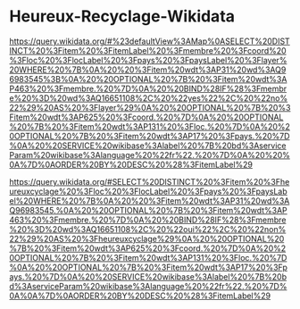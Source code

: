 # Heureux-Recyclage-Wikidata


https://query.wikidata.org/#%23defaultView%3AMap%0ASELECT%20DISTINCT%20%3Fitem%20%3FitemLabel%20%3Fmembre%20%3Fcoord%20%3Floc%20%3FlocLabel%20%3Fpays%20%3FpaysLabel%20%3Flayer%20WHERE%20%7B%0A%20%20%3Fitem%20wdt%3AP31%20wd%3AQ96983545%3B%0A%20%20OPTIONAL%20%7B%20%3Fitem%20wdt%3AP463%20%3Fmembre.%20%7D%0A%20%20BIND%28IF%28%3Fmembre%20%3D%20wd%3AQ16651108%2C%20%22yes%22%2C%20%22no%22%29%20AS%20%3Flayer%29%0A%20%20OPTIONAL%20%7B%20%3Fitem%20wdt%3AP625%20%3Fcoord.%20%7D%0A%20%20OPTIONAL%20%7B%20%3Fitem%20wdt%3AP131%20%3Floc.%20%7D%0A%20%20OPTIONAL%20%7B%20%3Fitem%20wdt%3AP17%20%3Fpays.%20%7D%0A%20%20SERVICE%20wikibase%3Alabel%20%7B%20bd%3AserviceParam%20wikibase%3Alanguage%20%22fr%22.%20%7D%0A%20%20%0A%7D%0AORDER%20BY%20DESC%20%28%3FitemLabel%29


https://query.wikidata.org/#SELECT%20DISTINCT%20%3Fitem%20%3Fheureuxcyclage%20%3Floc%20%3FlocLabel%20%3Fpays%20%3FpaysLabel%20WHERE%20%7B%0A%20%20%3Fitem%20wdt%3AP31%20wd%3AQ96983545.%0A%20%20OPTIONAL%20%7B%20%3Fitem%20wdt%3AP463%20%3Fmembre.%20%7D%0A%20%20BIND%28IF%28%3Fmembre%20%3D%20wd%3AQ16651108%2C%20%22oui%22%2C%20%22non%22%29%20AS%20%3Fheureuxcyclage%29%0A%20%20OPTIONAL%20%7B%20%3Fitem%20wdt%3AP625%20%3Fcoord.%20%7D%0A%20%20OPTIONAL%20%7B%20%3Fitem%20wdt%3AP131%20%3Floc.%20%7D%0A%20%20OPTIONAL%20%7B%20%3Fitem%20wdt%3AP17%20%3Fpays.%20%7D%0A%20%20SERVICE%20wikibase%3Alabel%20%7B%20bd%3AserviceParam%20wikibase%3Alanguage%20%22fr%22.%20%7D%0A%0A%7D%0AORDER%20BY%20DESC%20%28%3FitemLabel%29

